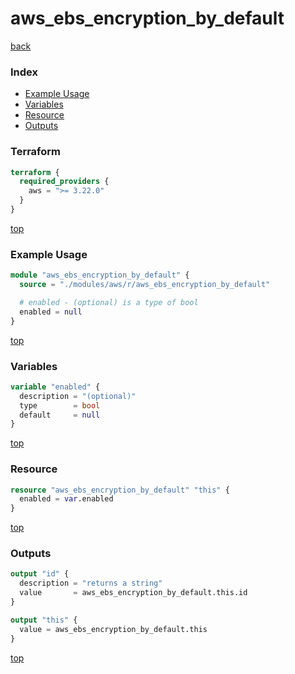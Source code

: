 # aws_ebs_encryption_by_default

[back](../aws.md)

### Index

- [Example Usage](#example-usage)
- [Variables](#variables)
- [Resource](#resource)
- [Outputs](#outputs)

### Terraform

```terraform
terraform {
  required_providers {
    aws = ">= 3.22.0"
  }
}
```

[top](#index)

### Example Usage

```terraform
module "aws_ebs_encryption_by_default" {
  source = "./modules/aws/r/aws_ebs_encryption_by_default"

  # enabled - (optional) is a type of bool
  enabled = null
}
```

[top](#index)

### Variables

```terraform
variable "enabled" {
  description = "(optional)"
  type        = bool
  default     = null
}
```

[top](#index)

### Resource

```terraform
resource "aws_ebs_encryption_by_default" "this" {
  enabled = var.enabled
}
```

[top](#index)

### Outputs

```terraform
output "id" {
  description = "returns a string"
  value       = aws_ebs_encryption_by_default.this.id
}

output "this" {
  value = aws_ebs_encryption_by_default.this
}
```

[top](#index)